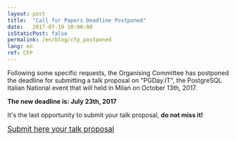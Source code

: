 ```yaml
---
layout: post
title:  "Call for Papers Deadline Postponed"
date:   2017-07-10 10:00:00
isStaticPost: false
permalink: /en/blog/cfp_postponed
lang: en
ref: CFP
---
```


Following some specific requests, the Organising Committee has postponed the deadline for submitting a talk proposal on "PGDay.IT", the PostgreSQL Italian National event that will held in Milan on October 13th, 2017.
 
**The new deadline is: July 23th, 2017**

It's the last opportunity to submit your talk proposal, **do not miss it!**

[<big>Submit here your talk proposal</big>](https://docs.google.com/forms/d/e/1FAIpQLSd3FVGA_SY9xwKKR1QWTBd58saiSI9K1w-JMTsuNCIhrXL9Zw/viewform?c=0&w=1)